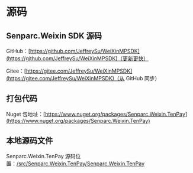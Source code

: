 # 源码

## Senparc.Weixin SDK 源码

GitHub：[https://github.com/JeffreySu/WeiXinMPSDK](https://github.com/JeffreySu/WeiXinMPSDK)（更新更快）

Gitee：[https://gitee.com/JeffreySu/WeiXinMPSDK](https://gitee.com/JeffreySu/WeiXinMPSDK)（从 GitHub 同步）

## 打包代码

Nuget 包地址：[https://www.nuget.org/packages/Senparc.Weixin.TenPay](https://www.nuget.org/packages/Senparc.Weixin.TenPay)

## 本地源码文件

Senparc.Weixin.TenPay 源码位置：[/src/Senparc.Weixin.TenPay/Senparc.Weixin.TenPay](https://github.com/JeffreySu/WeiXinMPSDK/tree/master/src/Senparc.Weixin.TenPay/Senparc.Weixin.TenPay)
